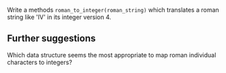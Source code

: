 Write a methods `roman_to_integer(roman_string)` which translates a roman string like 'IV' in its integer version 4.

## Further suggestions

Which data structure seems the most appropriate to map roman individual characters to integers?
